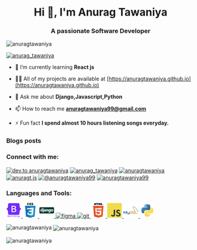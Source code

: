 <h1 align="center">Hi 👋, I'm Anurag Tawaniya</h1>
<h3 align="center">A passionate Software Developer</h3>

<p align="left"> <img src="https://komarev.com/ghpvc/?username=anuragtawaniya&label=Profile%20views&color=0e75b6&style=flat" alt="anuragtawaniya" /> </p>

<p align="left"> <a href="https://twitter.com/anurag_tawaniya" target="blank"><img src="https://img.shields.io/twitter/follow/anurag_tawaniya?logo=twitter&style=for-the-badge" alt="anurag_tawaniya" /></a> </p>

- 🌱 I’m currently learning **React js**

- 👨‍💻 All of my projects are available at [https://anuragtawaniya.github.io](https://anuragtawaniya.github.io)

- 💬 Ask me about **Django,Javascript,Python**

- 📫 How to reach me **anuragtawaniya99@gmail.com**

- ⚡ Fun fact **I spend almost 10 hours listening songs everyday.**

### Blogs posts
<!-- BLOG-POST-LIST:START -->
<!-- BLOG-POST-LIST:END -->

<h3 align="left">Connect with me:</h3>
<p align="left">
<a href="https://dev.to/dev.to anuragtawaniya" target="blank"><img align="center" src="https://cdn.jsdelivr.net/npm/simple-icons@3.0.1/icons/dev-dot-to.svg" alt="dev.to anuragtawaniya" height="30" width="40" /></a>
<a href="https://twitter.com/anurag_tawaniya" target="blank"><img align="center" src="https://raw.githubusercontent.com/rahuldkjain/github-profile-readme-generator/neutral-icons/src/images/icons/Social/twitter.svg" alt="anurag_tawaniya" height="30" width="40" /></a>
<a href="https://linkedin.com/in/anuragtawaniya" target="blank"><img align="center" src="https://raw.githubusercontent.com/rahuldkjain/github-profile-readme-generator/neutral-icons/src/images/icons/Social/linked-in-alt.svg" alt="anuragtawaniya" height="30" width="40" /></a>
<a href="https://instagram.com/anuragt.js" target="blank"><img align="center" src="https://raw.githubusercontent.com/rahuldkjain/github-profile-readme-generator/neutral-icons/src/images/icons/Social/instagram.svg" alt="anuragt.js" height="30" width="40" /></a>
<a href="https://medium.com/@anuragtawaniya99" target="blank"><img align="center" src="https://raw.githubusercontent.com/rahuldkjain/github-profile-readme-generator/neutral-icons/src/images/icons/Social/medium.svg" alt="@anuragtawaniya99" height="30" width="40" /></a>
<a href="https://www.hackerrank.com/anuragtawaniya99" target="blank"><img align="center" src="https://raw.githubusercontent.com/rahuldkjain/github-profile-readme-generator/neutral-icons/src/images/icons/Social/hackerrank.svg" alt="anuragtawaniya99" height="30" width="40" /></a>
</p>

<h3 align="left">Languages and Tools:</h3>
<p align="left"> <a href="https://getbootstrap.com" target="_blank"> <img src="https://raw.githubusercontent.com/devicons/devicon/master/icons/bootstrap/bootstrap-plain-wordmark.svg" alt="bootstrap" width="40" height="40"/> </a> <a href="https://www.w3schools.com/css/" target="_blank"> <img src="https://raw.githubusercontent.com/devicons/devicon/master/icons/css3/css3-original-wordmark.svg" alt="css3" width="40" height="40"/> </a> <a href="https://www.djangoproject.com/" target="_blank"> <img src="https://raw.githubusercontent.com/devicons/devicon/master/icons/django/django-original.svg" alt="django" width="40" height="40"/> </a> <a href="https://www.figma.com/" target="_blank"> <img src="https://www.vectorlogo.zone/logos/figma/figma-icon.svg" alt="figma" width="40" height="40"/> </a> <a href="https://git-scm.com/" target="_blank"> <img src="https://www.vectorlogo.zone/logos/git-scm/git-scm-icon.svg" alt="git" width="40" height="40"/> </a> <a href="https://www.w3.org/html/" target="_blank"> <img src="https://raw.githubusercontent.com/devicons/devicon/master/icons/html5/html5-original-wordmark.svg" alt="html5" width="40" height="40"/> </a> <a href="https://developer.mozilla.org/en-US/docs/Web/JavaScript" target="_blank"> <img src="https://raw.githubusercontent.com/devicons/devicon/master/icons/javascript/javascript-original.svg" alt="javascript" width="40" height="40"/> </a> <a href="https://www.mysql.com/" target="_blank"> <img src="https://raw.githubusercontent.com/devicons/devicon/master/icons/mysql/mysql-original-wordmark.svg" alt="mysql" width="40" height="40"/> </a> <a href="https://www.python.org" target="_blank"> <img src="https://raw.githubusercontent.com/devicons/devicon/master/icons/python/python-original.svg" alt="python" width="40" height="40"/> </a> </p>

<p><img align="left" src="https://github-readme-stats.vercel.app/api/top-langs?username=anuragtawaniya&show_icons=true&locale=en&layout=compact" alt="anuragtawaniya" /></p>

<p>&nbsp;<img align="center" src="https://github-readme-stats.vercel.app/api?username=anuragtawaniya&show_icons=true&locale=en" alt="anuragtawaniya" /></p>

<p><img align="center" src="https://github-readme-streak-stats.herokuapp.com/?user=anuragtawaniya&" alt="anuragtawaniya" /></p>


